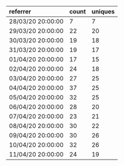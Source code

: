| referrer          | count | uniques |
| :---------------- | :---- | :------ |
| 28/03/20 20:00:00 | 7     | 7       |
| 29/03/20 20:00:00 | 22    | 20      |
| 30/03/20 20:00:00 | 19    | 18      |
| 31/03/20 20:00:00 | 19    | 17      |
| 01/04/20 20:00:00 | 17    | 15      |
| 02/04/20 20:00:00 | 24    | 18      |
| 03/04/20 20:00:00 | 27    | 25      |
| 04/04/20 20:00:00 | 37    | 25      |
| 05/04/20 20:00:00 | 32    | 25      |
| 06/04/20 20:00:00 | 28    | 20      |
| 07/04/20 20:00:00 | 23    | 21      |
| 08/04/20 20:00:00 | 30    | 22      |
| 09/04/20 20:00:00 | 30    | 26      |
| 10/04/20 20:00:00 | 32    | 26      |
| 11/04/20 20:00:00 | 24    | 19      |